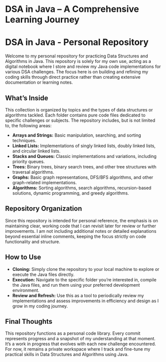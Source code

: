# DSA in Java – A Comprehensive Learning Journey

# DSA in Java - Personal Repository

Welcome to my personal repository for practicing Data Structures and Algorithms in Java. This repository is solely for my own use, acting as a digital notebook where I store and review my Java code implementations for various DSA challenges. The focus here is on building and refining my coding skills through direct practice rather than creating extensive documentation or learning notes.

## What’s Inside

This collection is organized by topics and the types of data structures or algorithms tackled. Each folder contains pure code files dedicated to specific challenges or subjects. The repository includes, but is not limited to, the following areas:

- **Arrays and Strings:** Basic manipulation, searching, and sorting techniques.
- **Linked Lists:** Implementations of singly linked lists, doubly linked lists, and circular linked lists.
- **Stacks and Queues:** Classic implementations and variations, including priority queues.
- **Trees:** Binary trees, binary search trees, and other tree structures with traversal algorithms.
- **Graphs:** Basic graph representations, DFS/BFS algorithms, and other graph-related implementations.
- **Algorithms:** Sorting algorithms, search algorithms, recursion-based solutions, dynamic programming, and greedy algorithms.

## Repository Organization

Since this repository is intended for personal reference, the emphasis is on maintaining clear, working code that I can revisit later for review or further improvements. I am not including additional notes or detailed explanations beyond essential inline comments, keeping the focus strictly on code functionality and structure.

## How to Use

- **Cloning:** Simply clone the repository to your local machine to explore or execute the Java files directly.
- **Execution:** Navigate to the specific folder you’re interested in, compile the Java files, and run them using your preferred development environment.
- **Review and Refresh:** Use this as a tool to periodically review my implementations and assess improvements in efficiency and design as I grow in my coding journey.

## Final Thoughts

This repository functions as a personal code library. Every commit represents progress and a snapshot of my understanding at that moment. It’s a work in progress that evolves with each new challenge encountered. For now, it remains a private workspace where I track and fine-tune my practical skills in Data Structures and Algorithms using Java.


